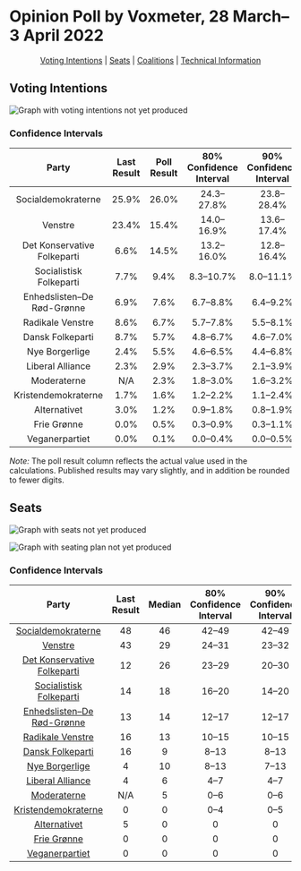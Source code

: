 # Opinion Poll by Voxmeter, 28 March–3 April 2022

<p align="center"><a href="#voting-intentions">Voting Intentions</a> | <a href="#seats">Seats</a> | <a href="#coalitions">Coalitions</a> | <a href="#technical-information">Technical Information</a></p>

## Voting Intentions

![Graph with voting intentions not yet produced](2022-04-03-Voxmeter.png "Voting Intentions")

### Confidence Intervals

| Party | Last Result | Poll Result | 80% Confidence Interval | 90% Confidence Interval | 95% Confidence Interval | 99% Confidence Interval |
|:-----:|:-----------:|:-----------:|:-----------------------:|:-----------------------:|:-----------------------:|:-----------------------:|
| Socialdemokraterne | 25.9% | 26.0% | 24.3–27.8% |23.8–28.4% |23.4–28.8% |22.6–29.7% |
| Venstre | 23.4% | 15.4% | 14.0–16.9% |13.6–17.4% |13.3–17.8% |12.7–18.5% |
| Det Konservative Folkeparti | 6.6% | 14.5% | 13.2–16.0% |12.8–16.4% |12.5–16.8% |11.8–17.6% |
| Socialistisk Folkeparti | 7.7% | 9.4% | 8.3–10.7% |8.0–11.1% |7.8–11.4% |7.3–12.0% |
| Enhedslisten–De Rød-Grønne | 6.9% | 7.6% | 6.7–8.8% |6.4–9.2% |6.2–9.5% |5.7–10.1% |
| Radikale Venstre | 8.6% | 6.7% | 5.7–7.8% |5.5–8.1% |5.3–8.4% |4.9–8.9% |
| Dansk Folkeparti | 8.7% | 5.7% | 4.8–6.7% |4.6–7.0% |4.4–7.3% |4.0–7.8% |
| Nye Borgerlige | 2.4% | 5.5% | 4.6–6.5% |4.4–6.8% |4.2–7.1% |3.9–7.6% |
| Liberal Alliance | 2.3% | 2.9% | 2.3–3.7% |2.1–3.9% |2.0–4.1% |1.8–4.5% |
| Moderaterne | N/A | 2.3% | 1.8–3.0% |1.6–3.2% |1.5–3.4% |1.3–3.8% |
| Kristendemokraterne | 1.7% | 1.6% | 1.2–2.2% |1.1–2.4% |1.0–2.6% |0.8–2.9% |
| Alternativet | 3.0% | 1.2% | 0.9–1.8% |0.8–1.9% |0.7–2.1% |0.5–2.4% |
| Frie Grønne | 0.0% | 0.5% | 0.3–0.9% |0.3–1.1% |0.2–1.2% |0.2–1.4% |
| Veganerpartiet | 0.0% | 0.1% | 0.0–0.4% |0.0–0.5% |0.0–0.6% |0.0–0.7% |

*Note:* The poll result column reflects the actual value used in the calculations. Published results may vary slightly, and in addition be rounded to fewer digits.

## Seats

![Graph with seats not yet produced](2022-04-03-Voxmeter-seats.png "Seats")

![Graph with seating plan not yet produced](2022-04-03-Voxmeter-seating-plan.png "Seating Plan")

### Confidence Intervals

| Party | Last Result | Median | 80% Confidence Interval | 90% Confidence Interval | 95% Confidence Interval | 99% Confidence Interval |
|:-----:|:-----------:|:------:|:-----------------------:|:-----------------------:|:-----------------------:|:-----------------------:|
| <a href="#socialdemokraterne">Socialdemokraterne</a> | 48 | 46 | 42–49 |42–49 |42–52 |41–54 |
| <a href="#venstre">Venstre</a> | 43 | 29 | 24–31 |23–32 |23–32 |22–34 |
| <a href="#det-konservative-folkeparti">Det Konservative Folkeparti</a> | 12 | 26 | 23–29 |20–30 |20–32 |20–32 |
| <a href="#socialistisk-folkeparti">Socialistisk Folkeparti</a> | 14 | 18 | 16–20 |14–20 |14–20 |13–22 |
| <a href="#enhedslisten–de-rød-grønne">Enhedslisten–De Rød-Grønne</a> | 13 | 14 | 12–17 |12–17 |12–17 |10–18 |
| <a href="#radikale-venstre">Radikale Venstre</a> | 16 | 13 | 10–15 |10–15 |10–17 |9–17 |
| <a href="#dansk-folkeparti">Dansk Folkeparti</a> | 16 | 9 | 8–13 |8–13 |8–14 |7–15 |
| <a href="#nye-borgerlige">Nye Borgerlige</a> | 4 | 10 | 8–13 |7–13 |7–14 |7–14 |
| <a href="#liberal-alliance">Liberal Alliance</a> | 4 | 6 | 4–7 |4–7 |0–8 |0–8 |
| <a href="#moderaterne">Moderaterne</a> | N/A | 5 | 0–6 |0–6 |0–7 |0–7 |
| <a href="#kristendemokraterne">Kristendemokraterne</a> | 0 | 0 | 0–4 |0–5 |0–5 |0–5 |
| <a href="#alternativet">Alternativet</a> | 5 | 0 | 0 |0 |0–4 |0–4 |
| <a href="#frie-grønne">Frie Grønne</a> | 0 | 0 | 0 |0 |0 |0 |
| <a href="#veganerpartiet">Veganerpartiet</a> | 0 | 0 | 0 |0 |0 |0 |

